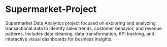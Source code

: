 # Supermarket-Project
Supermarket Data Analytics project focused on exploring and analyzing transactional data to identify sales trends, customer behavior, and revenue patterns. Includes data cleaning, data transformation, KPI tracking, and interactive visual dashboards for business insights.
